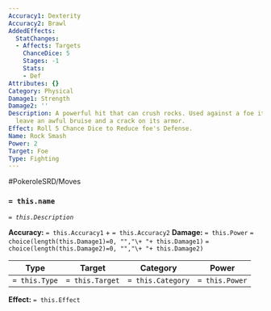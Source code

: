 ```yaml
---
Accuracy1: Dexterity
Accuracy2: Brawl
AddedEffects:
  StatChanges:
  - Affects: Targets
    ChanceDice: 5
    Stages: -1
    Stats:
    - Def
Attributes: {}
Category: Physical
Damage1: Strength
Damage2: ''
Description: A powerful hit that can crush rocks. Used against a foe it is sure to
  leave an awful bruise and a crack on its armor.
Effect: Roll 5 Chance Dice to Reduce foe's Defense.
Name: Rock Smash
Power: 2
Target: Foe
Type: Fighting
---
```


#PokeroleSRD/Moves

### `= this.name`
*`= this.Description`*

**Accuracy:** `= this.Accuracy1` + `= this.Accuracy2`
**Damage:** `= this.Power` `= choice(length(this.Damage1)=0, "","\+ "+ this.Damage1)` `= choice(length(this.Damage2)=0, "","\+ "+ this.Damage2)`

| Type          | Target          | Category          | Power          |
| ------------- | --------------- | ----------------  | -------------- |
| `= this.Type` | `= this.Target` | `= this.Category` | `= this.Power` | 

**Effect:** `= this.Effect`